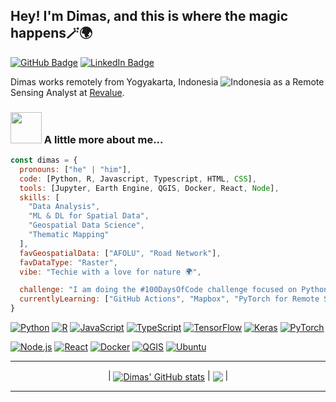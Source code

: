 ## Hey! I'm Dimas, and this is where the magic happens🪄🌍
[![GitHub Badge](https://img.shields.io/github/followers/dimasmaulana99?style=social)](https://github.com/dimasmaulana99?tab=followers)
[![LinkedIn Badge](https://img.shields.io/badge/My-LinkedIn-blue)](https://www.linkedin.com/in/dimasmaulana99)

Dimas works remotely from Yogyakarta, Indonesia ![Indonesia](https://raw.githubusercontent.com/stevenrskelton/flag-icon/master/png/16/country-4x3/id.png "Indonesia") as a Remote Sensing Analyst at [Revalue](https://revalue.earth/).
### <img src="https://media4.giphy.com/media/v1.Y2lkPTc5MGI3NjExNDNnOGszYnY5amp5MWxueG45MHpieWNjNG5wMGV6MHpma2lwZTZ0YiZlcD12MV9pbnRlcm5hbF9naWZfYnlfaWQmY3Q9cw/LSG23wzclSytSfwUA2/giphy.gif" width="50"> A little more about me...

```javascript
const dimas = {
  pronouns: ["he" | "him"],
  code: [Python, R, Javascript, Typescript, HTML, CSS],
  tools: [Jupyter, Earth Engine, QGIS, Docker, React, Node],
  skills: [
    "Data Analysis",
    "ML & DL for Spatial Data",
    "Geospatial Data Science",
    "Thematic Mapping"
  ],
  favGeospatialData: ["AFOLU", "Road Network"],
  favDataType: "Raster",
  vibe: "Techie with a love for nature 🌍",

  challenge: "I am doing the #100DaysOfCode challenge focused on Python and Javascript",
  currentlyLearning: ["GitHub Actions", "Mapbox", "PyTorch for Remote Sensing", "RNNs", "Transformers"]
}
```
[![Python](https://img.shields.io/badge/Python-%233670A0.svg?style=for-the-badge&logo=Python&logoColor=ffdd54)](https://www.python.org/)
[![R](https://img.shields.io/badge/R-%23276DC3.svg?style=for-the-badge&logo=r&logoColor=white)](https://www.r-project.org/)
[![JavaScript](https://img.shields.io/badge/JavaScript-%23F7DF1E.svg?style=for-the-badge&logo=JavaScript&logoColor=black)](https://developer.mozilla.org/en-US/docs/Web/JavaScript)
[![TypeScript](https://img.shields.io/badge/TypeScript-%233178C6.svg?style=for-the-badge&logo=TypeScript&logoColor=white)](https://www.typescriptlang.org/)
[![TensorFlow](https://img.shields.io/badge/TensorFlow-%23FF6F00.svg?style=for-the-badge&logo=TensorFlow&logoColor=white)](https://www.tensorflow.org/)
[![Keras](https://img.shields.io/badge/Keras-%23D00000.svg?style=for-the-badge&logo=Keras&logoColor=white)](https://keras.io/)
[![PyTorch](https://img.shields.io/badge/PyTorch-%23EE4C2C.svg?style=for-the-badge&logo=PyTorch&logoColor=white)](https://pytorch.org/)

[![Node.js](https://img.shields.io/badge/Node.js-%23339933.svg?style=for-the-badge&logo=Node.js&logoColor=white)](https://nodejs.org/)
[![React](https://img.shields.io/badge/React-%2361DAFB.svg?style=for-the-badge&logo=React&logoColor=black)](https://react.dev/)
[![Docker](https://img.shields.io/badge/Docker-%230db7ed.svg?style=for-the-badge&logo=Docker&logoColor=white)](https://www.docker.com/)
[![QGIS](https://img.shields.io/badge/QGIS-%23589933.svg?style=for-the-badge&logo=QGIS&logoColor=white)](https://qgis.org/)
[![Ubuntu](https://img.shields.io/badge/Ubuntu-%23E95420.svg?style=for-the-badge&logo=Ubuntu&logoColor=white&color=blueviolet)](https://ubuntu.com/)

---
<div align="center">
  | <a href="https://github.com/anuraghazra/github-readme-stats"><img align="center" src="https://github-readme-stats.vercel.app/api?username=dimasmaulana99&show_icons=true&include_all_commits=true&theme=react&hide_border=true&rank_icon=percentile&custom_title=Dimas%27+GitHub+Stats" alt="Dimas' GitHub stats" /></a> | <a href="https://github.com/anuraghazra/github-readme-stats"><img align="center" src="https://github-readme-stats.vercel.app/api/top-langs/?username=dimasmaulana99&layout=compact&theme=react&langs_count=5&hide=go,html,css,tex&hide_border=true" /></a> |
</div>

---
